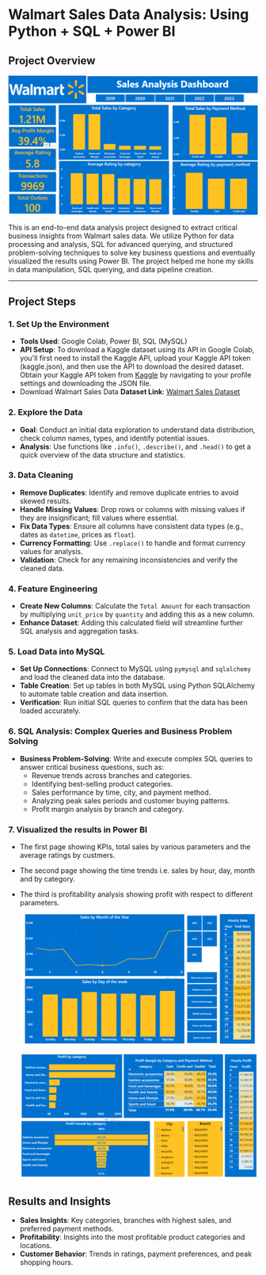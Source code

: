 # Walmart Sales Data Analysis: Using Python + SQL + Power BI

## Project Overview

![Project Pipeline](https://github.com/rohitgadhi99/Walmart-Sales-Analysis/blob/main/Walmart%20dashboard%20page1.png)

This is an end-to-end data analysis project designed to extract critical business insights from Walmart sales data. We utilize Python for data processing and analysis, SQL for advanced querying, and structured problem-solving techniques to solve key business questions and eventually visualized the results using Power BI. The project helped me hone my skills in data manipulation, SQL querying, and data pipeline creation.

---

## Project Steps

### 1. Set Up the Environment
   - **Tools Used**: Google Colab, Power BI, SQL (MySQL)
   - **API Setup**: To download a Kaggle dataset using its API in Google Colab, you'll first need to install the Kaggle API, upload your Kaggle API token (kaggle.json), and then use the API to download the desired                      dataset. Obtain your Kaggle API token from [Kaggle](https://www.kaggle.com/) by navigating to your profile settings and downloading the JSON file.
   - Download Walmart Sales Data **Dataset Link**: [Walmart Sales Dataset](https://www.kaggle.com/najir0123/walmart-10k-sales-datasets)

### 2. Explore the Data
   - **Goal**: Conduct an initial data exploration to understand data distribution, check column names, types, and identify potential issues.
   - **Analysis**: Use functions like `.info()`, `.describe()`, and `.head()` to get a quick overview of the data structure and statistics.

### 3. Data Cleaning
   - **Remove Duplicates**: Identify and remove duplicate entries to avoid skewed results.
   - **Handle Missing Values**: Drop rows or columns with missing values if they are insignificant; fill values where essential.
   - **Fix Data Types**: Ensure all columns have consistent data types (e.g., dates as `datetime`, prices as `float`).
   - **Currency Formatting**: Use `.replace()` to handle and format currency values for analysis.
   - **Validation**: Check for any remaining inconsistencies and verify the cleaned data.

### 4. Feature Engineering
   - **Create New Columns**: Calculate the `Total Amount` for each transaction by multiplying `unit_price` by `quantity` and adding this as a new column.
   - **Enhance Dataset**: Adding this calculated field will streamline further SQL analysis and aggregation tasks.

### 5. Load Data into MySQL
   - **Set Up Connections**: Connect to MySQL using `pymysql` and `sqlalchemy` and load the cleaned data into the database.
   - **Table Creation**: Set up tables in both MySQL using Python SQLAlchemy to automate table creation and data insertion.
   - **Verification**: Run initial SQL queries to confirm that the data has been loaded accurately.

### 6. SQL Analysis: Complex Queries and Business Problem Solving
   - **Business Problem-Solving**: Write and execute complex SQL queries to answer critical business questions, such as:
     - Revenue trends across branches and categories.
     - Identifying best-selling product categories.
     - Sales performance by time, city, and payment method.
     - Analyzing peak sales periods and customer buying patterns.
     - Profit margin analysis by branch and category.
    
### 7. Visualized the results in Power BI
   - The first page showing KPIs, total sales by various parameters and the average ratings by custmers.
   - The second page showing the time trends i.e. sales by hour, day, month and by category.
   - The third is profitability analysis showing profit with respect to different parameters.

     ![Project Pipeline](https://github.com/rohitgadhi99/Walmart-Sales-Analysis/blob/main/Walmart%20dashboard%20page2.png)

     ![Project Pipeline](https://github.com/rohitgadhi99/Walmart-Sales-Analysis/blob/main/Walmart%20dashboard%20page3.png)


## Results and Insights

- **Sales Insights**: Key categories, branches with highest sales, and preferred payment methods.
- **Profitability**: Insights into the most profitable product categories and locations.
- **Customer Behavior**: Trends in ratings, payment preferences, and peak shopping hours.


